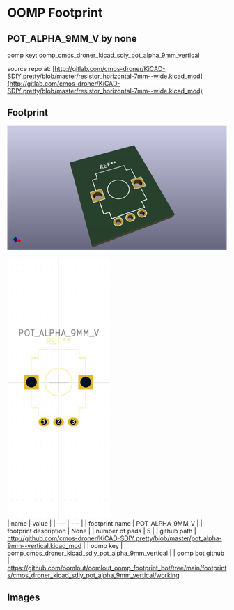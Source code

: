 # OOMP Footprint  
## POT_ALPHA_9MM_V  by none  
  
oomp key: oomp_cmos_droner_kicad_sdiy_pot_alpha_9mm_vertical  
  
source repo at: [http://gitlab.com/cmos-droner/KiCAD-SDIY.pretty/blob/master/resistor_horizontal-7mm--wide.kicad_mod](http://gitlab.com/cmos-droner/KiCAD-SDIY.pretty/blob/master/resistor_horizontal-7mm--wide.kicad_mod)  
## Footprint  
  
[![working_kicad_pcb_3d.png](working_kicad_pcb_3d_600.png)](working_kicad_pcb_3d.png)  
  
[![working.png](working_600.png)](working.png)  
| name | value | 
| --- | --- | 
| footprint name | POT_ALPHA_9MM_V | 
| footprint description | None | 
| number of pads | 5 | 
| github path | http://github.com/cmos-droner/KiCAD-SDIY.pretty/blob/master/pot_alpha-9mm--vertical.kicad_mod | 
| oomp key | oomp_cmos_droner_kicad_sdiy_pot_alpha_9mm_vertical | 
| oomp bot github | https://github.com/oomlout/oomlout_oomp_footprint_bot/tree/main/footprints/cmos_droner_kicad_sdiy_pot_alpha_9mm_vertical/working | 
## Images  

